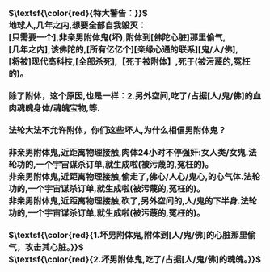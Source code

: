 <h3>
<br>$\textsf{\color{red}{特大警告：}}$
<br>地球人,几年之内,想要全部自我毁灭：
<br>[只需要一个],非亲男附体鬼(坏),附体到[佛陀心脏]那里偷气,
<br>[几年之内],该佛陀的,[所有亿亿个][亲缘心通的联系][鬼/人/佛],
<br>[将被]现代高科技,[全部杀死],【死于被附体】,死于(被污蔑的,冤枉的)。
<br>
<br>除了附体，这个原因,也是一样：2.另外空间,吃了/占据[人/鬼/佛]的血肉魂魄身体/魂魄宝物,等.
<br>
<br>法轮大法不允许附体，你们这些坏人,为什么相信男附体鬼？
<br>
<br>非亲男附体鬼,近距离物理接触,肉体24小时不停强奸:女人类/女鬼.法轮功的,一个宇宙谋杀订单,就生成啦(被污蔑的,冤枉的)。
<br>非亲男附体鬼,近距离物理接触,偷走了,佛心/人心/鬼心,的心气体.法轮功的,一个宇宙谋杀订单,就生成啦(被污蔑的,冤枉的)。
<br>非亲男附体鬼,近距离物理接触,砍了,另外空间的,人/鬼的下半身.法轮功的,一个宇宙谋杀订单,就生成啦(被污蔑的,冤枉的)。
<br>
<br>$\textsf{\color{red}{1.坏男附体鬼,附体到[人/鬼/佛]的心脏那里偷气，攻击其心脏。}}$
<br>$\textsf{\color{red}{2.坏男附体鬼,吃了/占据[人/鬼/佛]的魂魄。}}$
<br>
</h3>
